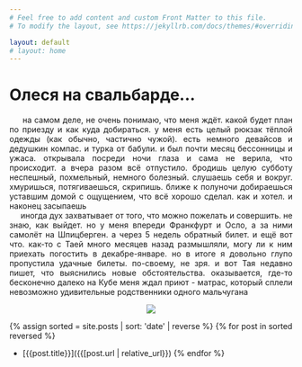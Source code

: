 ```yaml
---
# Feel free to add content and custom Front Matter to this file.
# To modify the layout, see https://jekyllrb.com/docs/themes/#overriding-theme-defaults

layout: default
# layout: home 
---
```


# Олеся на свальбарде... 

<div style="text-align: justify">

&nbsp;&nbsp;&nbsp;&nbsp; на самом деле, не очень понимаю, что меня ждёт. какой будет план по приезду и как куда добираться. у меня есть целый рюкзак тёплой одежды (как обычно, частично чужой). есть немного девайсов и дедушкин компас. и турка от бабули. и был почти месяц бессонницы и ужаса. открывала посреди ночи глаза и сама не верила, что происходит. а вчера разом всё отпустило. бродишь целую субботу неспешный, похмельный, немного болезный. слушаешь себя и вокруг. хмуришься, потягиваешься, скрипишь. ближе к полуночи добираешься уставшим домой с ощущением, что всё хорошо сделал. как и хотел. и наконец засыпаешь
<br />
&nbsp;&nbsp;&nbsp;&nbsp; иногда дух захватывает от того, что можно пожелать и совершить. не знаю, как выйдет. но у меня впереди Франкфурт и Осло, а за ними самолёт на Шпицберген. а через 5 недель обратный билет. и ещё вот что. как-то с Таей много месяцев назад размышляли, могу ли к ним приехать погостить в декабре-январе. но в итоге я довольно глупо пропустила удачные билеты. по-своему, не зря. и вот Тая недавно пишет, что выяснились новые обстоятельства. оказывается, где-то бесконечно далеко на Кубе меня ждал приют - матрас, который сплели невозможно удивительные родственники одного мальчугана

</div>

<p align="center">
    <img src="{{site.baseurl}}/assets/images/0.png" />
    <br />  
</p>

{% assign sorted = site.posts | sort: 'date' | reverse  %}
{% for post in sorted reversed %}
* [{{post.title}}]({{[post.url | relative_url}}) 
{% endfor %}


<!-- [День 0](./_posts/2019-01-13-day0.md) -->
<!-- <br /> -->
<!-- [День 1](./_posts/2019-01-14-day1.md) -->
<!-- [День 2](./_posts/2019-01-15-day2.md) -->
<!-- [День 3](./_posts/2019-01-16-day3.md) -->
<!-- [День 4](./_posts/2019-01-17-day4.md) -->
<!-- [День 5](./_posts/2019-01-18-day5.md) -->
<!-- [День 6](./_posts/2019-01-19-day6.md) -->
<!-- [День 7](./_posts/2019-01-20-day7.md) -->
<!-- <br /> -->
<!-- [День 8](./_posts/2019-01-21-day8.md) -->
<!-- [День 9](./_posts/2019-01-22-day9.md) -->
<!-- [День 10](./_posts/2019-01-23-day10.md) -->
<!-- [День 11](./_posts/2019-01-24-day11.md) -->
<!-- [День 12](./_posts/2019-01-25-day12.md) -->
<!-- [День 13](./_posts/2019-01-26-day13.md) -->
<!-- [День 14](./_posts/2019-01-27-day14.md) -->
<!-- <br /> -->
<!-- [День 15](./_posts/2019-01-28-day15.md) -->
<!-- [День 16](./_posts/2019-01-29-day16.md) -->
<!-- [День 17](./_posts/2019-01-30-day17.md) -->
<!-- [День 18](./_posts/2019-01-31-day18.md) -->
<!-- [День 19](./_posts/2019-02-01-day19.md) -->
<!-- [День 20](./_posts/2019-02-02-day20.md) -->
<!-- [День 21](./_posts/2019-02-03-day21.md) -->
<!-- <br /> -->
<!-- [День 22](./_posts/2019-02-04-day22.md) -->
<!-- [День 23](./_posts/2019-02-05-day23.md) -->
<!-- [День 24](./_posts/2019-02-06-day24.md) -->
<!-- [День 25](./_posts/2019-02-07-day25.md) -->
<!-- [День 26](./_posts/2019-02-08-day26.md) -->
<!-- [День 27](./_posts/2019-02-09-day27.md) -->
<!-- [День 28](./_posts/2019-02-10-day28.md) -->
<!-- <br /> -->
<!-- [День 29](./_posts/2019-02-11-day29.md) -->
<!-- [День 30](./_posts/2019-02-12-day30.md) -->
<!-- [День 31](./_posts/2019-02-13-day31.md) -->
<!-- [День 32](./_posts/2019-02-14-day32.md) -->
<!-- [День 33](./_posts/2019-02-15-day33.md) -->
<!-- [День 34](./_posts/2019-02-16-day34.md) -->
<!-- [День 35](./_posts/2019-02-17-day35.md) -->
<!-- <br /> -->
<!-- [День 36](./_posts/2019-02-18-day36.md) -->
<!-- [День 37](./_posts/2019-02-19-day37.md) -->
<!-- [День 38](./_posts/2019-02-20-day38.md) -->
<!-- [День 39](./_posts/2019-02-21-day39.md) -->
<!-- [День 40](./_posts/2019-02-22-day40.md) -->
<!---->
<!-- <br /> -->
<!-- [День PS](./_posts/2019-02-26-dayPS.md) -->
